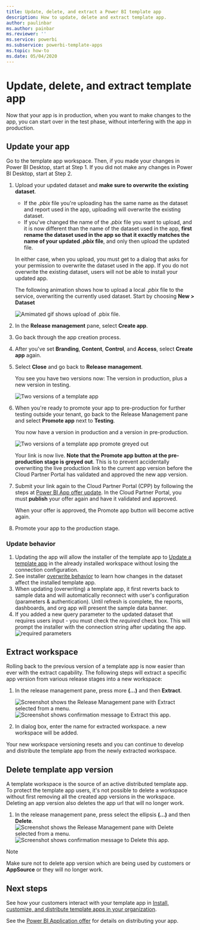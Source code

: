 ```yaml
---
title: Update, delete, and extract a Power BI template app
description: How to update, delete and extract template app.
author: paulinbar
ms.author: painbar
ms.reviewer: ''
ms.service: powerbi
ms.subservice: powerbi-template-apps
ms.topic: how-to
ms.date: 05/04/2020
---
```


# Update, delete, and extract template app

Now that your app is in production, when you want to make changes to the app, you can start over in the test phase, without interfering with the app in production.

## Update your app

Go to the template app workspace. Then, if you made your changes in Power BI Desktop, start at Step 1. If you did not make any changes in Power BI Desktop, start at Step 2.

1. Upload your updated dataset and **make sure to overwrite the existing dataset**.
    * If the *.pbix* file you're uploading has the same name as the dataset and report used in the app, uploading will overwrite the existing dataset.
    * If you've changed the name of the *.pbix* file you want to upload, and it is now different than the name of the dataset used in the app, **first rename the dataset used in the app so that it exactly matches the name of your updated *.pbix* file**, and only then upload the updated file.
    
    In either case, when you upload, you must get to a dialog that asks for your permission to overwrite the dataset used in the app. If you do not overwrite the existing dataset, users will not be able to install your updated app.

    The following animation shows how to upload a local *.pbix* file to the service, overwriting the currently used dataset. Start by choosing **New > Dataset**
    
    ![Amimated gif shows upload of .pbix file.](media/service-template-apps-update-extract-delete/template-app-update-overwrite-dataset.gif)



1. In the **Release management** pane, select **Create app**.
1. Go back through the app creation process.
1. After you've set **Branding**, **Content**, **Control**, and **Access**, select **Create app** again.
1. Select **Close** and go back to **Release management**.

   You see you have two versions now: The version in production, plus a new version in testing.

    ![Two versions of a template app](media/service-template-apps-update-extract-delete/power-bi-template-app-update1.png)

1. When you're ready to promote your app to pre-production for further testing outside your tenant, go back to the Release Management pane and select **Promote app** next to **Testing**.

   You now have a version in production and a version in pre-production.

   ![Two versions of a template app promote greyed out](media/service-template-apps-update-extract-delete/power-bi-template-app-update2.png)

   Your link is now live. **Note that the Promote app button at the pre-production stage is greyed out**. This is to prevent accidentally overwriting the live production link to the current app version before the Cloud Partner Portal has validated and approved the new app version.

1. Submit your link again to the Cloud Partner Portal (CPP) by following the steps at [Power BI App offer update](/azure/marketplace/cloud-partner-portal/power-bi/cpp-update-existing-offer). In the Cloud Partner Portal, you must **publish** your offer again and have it validated and approved.

   When your offer is approved, the Promote app button will become active again. 
1. Promote your app to the production stage.
   
### Update behavior

1. Updating the app will allow the installer of the template app to [Update a template app](service-template-apps-install-distribute.md#update-a-template-app) in the already installed workspace without losing the connection configuration.
1. See installer [overwrite behavior](service-template-apps-install-distribute.md#overwrite-behavior) to learn how changes in the dataset affect the installed template app.
1. When updating (overwriting) a template app, it first reverts back to sample data and will automatically reconnect with user's configuration (parameters & authentication). Until refresh is complete, the reports, dashboards, and org app will present the sample data banner.
1. If you added a new query parameter to the updated dataset that requires users input - you must check the *required* check box. This will prompt the installer with the connection string after updating the app.
 ![required parameters](media/service-template-apps-update-extract-delete/power-bi-template-app-upload-dataset4.png)

## Extract workspace
Rolling back to the previous version of a template app is now easier than ever with the extract capability. The following steps will extract a specific app version from various release stages into a new workspace:

1. In the release management pane, press more **(...)** and then **Extract**.

    ![Screenshot shows the Release Management pane with Extract selected from a menu.](media/service-template-apps-update-extract-delete/power-bi-template-app-extract.png)
    ![Screenshot shows confirmation message to Extract this app.](media/service-template-apps-update-extract-delete/power-bi-template-app-extract-dialog.png)
2. In dialog box, enter the name for extracted workspace. a new workspace will be added.

Your new workspace versioning resets and you can continue to develop and distribute the template app from the newly extracted workspace.

## Delete template app version
A template workspace is the source of an active distributed template app. To protect the template app users, it's not possible to delete a workspace without first removing all the created app versions in the workspace.
Deleting an app version also deletes the app url that will no longer work.

1. In the release management pane, press select the ellipsis **(...)** and then **Delete**.
 ![Screenshot shows the Release Management pane with Delete selected from a menu.](media/service-template-apps-update-extract-delete/power-bi-template-app-delete.png)
 ![Screenshot shows confirmation message to Delete this app.](media/service-template-apps-update-extract-delete/power-bi-template-app-delete-dialog.png)

>[!NOTE]
>Make sure not to delete app version which are being used by customers or **AppSource** or they will no longer work.

## Next steps

See how your customers interact with your template app in [Install, customize, and distribute template apps in your organization](service-template-apps-install-distribute.md).

See the [Power BI Application offer](/azure/marketplace/cloud-partner-portal/power-bi/cpp-power-bi-offer) for details on distributing your app.